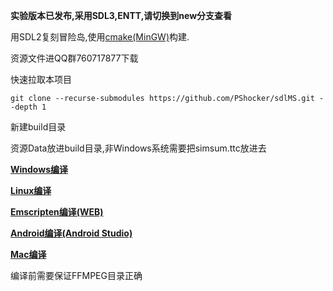 **实验版本已发布,采用SDL3,ENTT,请切换到new分支查看**

用SDL2复刻冒险岛,使用[cmake(MinGW)](https://github.com/niXman/mingw-builds-binaries/releases/tag/13.2.0-rt_v11-rev0)构建.

资源文件进QQ群760717877下载

快速拉取本项目
```
git clone --recurse-submodules https://github.com/PShocker/sdlMS.git --depth 1
```

新建build目录

资源Data放进build目录,非Windows系统需要把simsum.ttc放进去

**[Windows编译](doc/Windows.md)**

**[Linux编译](doc/Linux.md)**

**[Emscripten编译(WEB)](doc/Emscripten.md)**

**[Android编译(Android Studio)](doc/Android.md)**

**[Mac编译](doc/Mac.md)**

编译前需要保证FFMPEG目录正确
